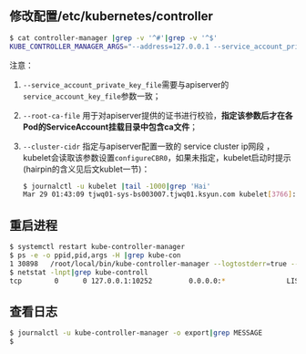 ## 修改配置/etc/kubernetes/controller

``` bash
$ cat controller-manager |grep -v '^#'|grep -v '^$'
KUBE_CONTROLLER_MANAGER_ARGS="--address=127.0.0.1 --service_account_private_key_file=/etc/kubernetes/ssl/server.key --root-ca-file=/etc/kubernetes/ssl/ca.crt --cluster-cidr 10.254.0.0/16"
```

注意：

1. `--service_account_private_key_file`需要与apiserver的`service_account_key_file`参数一致；
1. `--root-ca-file` 用于对apiserver提供的证书进行校验，**指定该参数后才在各Pod的ServiceAccount挂载目录中包含ca文件**；
1. `--cluster-cidr` 指定与apiserver配置一致的 service cluster ip网段 ，kubelet会读取该参数设置`configureCBR0`，如果未指定，kubelet启动时提示(hairpin的含义见后文kublet一节)：

    ``` bash
    $ journalctl -u kubelet |tail -1000|grep 'Hai'
    Mar 29 01:43:09 tjwq01-sys-bs003007.tjwq01.ksyun.com kubelet[3766]: W0329 01:43:09.473594    3766 kubelet.go:584] Hairpin mode set to "promiscuous-bridge" but configureCBR0 is false, falling back to "hairpin-veth"
    ```

## 重启进程

``` bash
$ systemctl restart kube-controller-manager
$ ps -e -o ppid,pid,args -H |grep kube-con
1 30898   /root/local/bin/kube-controller-manager --logtostderr=true --v=0 --master=http://10.64.3.7:8080 --address=127.0.0.1 --service_account_private_key_file=/etc/kubernetes/ssl/server.key --root-ca-file=/etc/kubernetes/ssl/ca.crt --cluster-cidr 10.254.0.0/16
$ netstat -lnpt|grep kube-controll
tcp        0      0 127.0.0.1:10252         0.0.0.0:*               LISTEN      28636/kube-controll
```

## 查看日志

``` bash
$ journalctl -u kube-controller-manager -o export|grep MESSAGE
$
```

